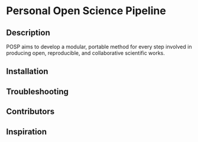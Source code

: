 # Personal Open Science Pipeline
## Description
POSP aims to develop a modular, portable method for every step involved in producing open, reproducible, and
collaborative scientific works.

## Installation

## Troubleshooting

## Contributors

## Inspiration
